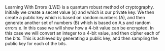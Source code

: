 Learning With Errors (LWE) is a quantum robust method of cryptography. Initially we create a secret value (s) and which is our private key. We then create a public key which is based on random numbers (A), and then generate another set of numbers (B) which is based on A,s and random errors e. In this case we will show how a 4-bit value can be encrypted. In this case we will convert an integer to a 4-bit value, and then cipher each of the bits. This is achieved by generating a public key, and then sampling the public key for each of the bits.
